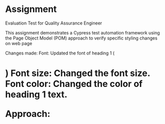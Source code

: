 # Assignment

Evaluation Test for Quality Assurance Engineer

This assignment demonstrates a Cypress test automation framework using the Page Object Model (POM) approach to verify specific styling changes on web page

Changes made:
Font: Updated the font of heading 1 (<h1>)
Font size: Changed the font size.
Font color: Changed the color of heading 1 text.

Approach:

